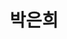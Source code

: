 ---
layout: page
title: 박은희
description: M.S
img: /assets/img/박은희.jpg
importance: 2024
category: current
redirect: https://www.linkedin.com/in/%EC%9D%80%ED%9D%AC-%EB%B0%95-43a066270
---